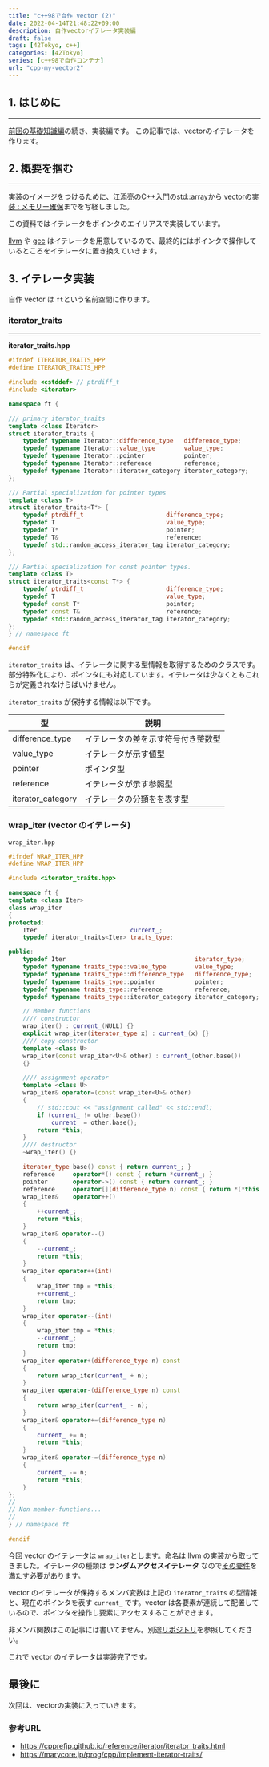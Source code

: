 ```yaml
---
title: "c++98で自作 vector (2)"
date: 2022-04-14T21:48:22+09:00
description: 自作vectorイテレータ実装編
draft: false
tags: [42Tokyo, c++] 
categories: [42Tokyo]
series: [c++98で自作コンテナ]
url: "cpp-my-vector2"
---
```


## 1. はじめに
* * *
[前回の基礎知識編](https://public-jun.github.io/cpp-my-vector1/)の続き、実装編です。
この記事では、vectorのイテレータを作ります。

## 2. 概要を掴む 
* * *
実装のイメージをつけるために、[江添亮のC++入門](https://cpp.rainy.me/)の[std::array](https://cpp.rainy.me/020-array.html)から [vectorの実装 : メモリー確保](https://cpp.rainy.me/034-vector-memory-allocation.html)までを写経しました。

この資料ではイテレータをポインタのエイリアスで実装しています。

[llvm](https://github.com/llvm/llvm-project/blob/main/libcxx/include/vector) や [gcc](https://github.com/gcc-mirror/gcc/blob/master/libstdc%2B%2B-v3/include/bits/stl_vector.h) はイテレータを用意しているので、最終的にはポインタで操作しているところをイテレータに置き換えていきます。

## 3. イテレータ実装
自作 vector は `ft`という名前空間に作ります。
### iterator_traits
* * *
**iterator_traits.hpp**
```cpp
#ifndef ITERATOR_TRAITS_HPP
#define ITERATOR_TRAITS_HPP

#include <cstddef> // ptrdiff_t
#include <iterator>

namespace ft {

/// primary iterator_traits
template <class Iterator>
struct iterator_traits {
    typedef typename Iterator::difference_type   difference_type;
    typedef typename Iterator::value_type        value_type;
    typedef typename Iterator::pointer           pointer;
    typedef typename Iterator::reference         reference;
    typedef typename Iterator::iterator_category iterator_category;
};

/// Partial specialization for pointer types
template <class T>
struct iterator_traits<T*> {
    typedef ptrdiff_t                       difference_type;
    typedef T                               value_type;
    typedef T*                              pointer;
    typedef T&                              reference;
    typedef std::random_access_iterator_tag iterator_category;
};

/// Partial specialization for const pointer types.
template <class T>
struct iterator_traits<const T*> {
    typedef ptrdiff_t                       difference_type;
    typedef T                               value_type;
    typedef const T*                        pointer;
    typedef const T&                        reference;
    typedef std::random_access_iterator_tag iterator_category;
};
} // namespace ft

#endif
```
`iterator_traits` は、イテレータに関する型情報を取得するためのクラスです。
部分特殊化により、ポインタにも対応しています。イテレータは少なくともこれらが定義されなけらばいけません。

`iterator_traits` が保持する情報は以下です。

| 型                | 説明    |
| ----------------- | ------- |
| difference_type   | イテレータの差を示す符号付き整数型    |
| value_type        | イテレータが示す値型                  |
| pointer           | ポインタ型                            |
| reference         | イテレータが示す参照型                |
| iterator_category | イテレータの分類をを表す型            |

### wrap_iter (vector のイテレータ)
`wrap_iter.hpp`
```cpp
#ifndef WRAP_ITER_HPP
#define WRAP_ITER_HPP

#include <iterator_traits.hpp>

namespace ft {
template <class Iter>
class wrap_iter
{
protected:
    Iter                          current_;
    typedef iterator_traits<Iter> traits_type;

public:
    typedef Iter                                    iterator_type;
    typedef typename traits_type::value_type        value_type;
    typedef typename traits_type::difference_type   difference_type;
    typedef typename traits_type::pointer           pointer;
    typedef typename traits_type::reference         reference;
    typedef typename traits_type::iterator_category iterator_category;

    // Member functions
    //// constructor
    wrap_iter() : current_(NULL) {}
    explicit wrap_iter(iterator_type x) : current_(x) {}
    //// copy constructor
    template <class U>
    wrap_iter(const wrap_iter<U>& other) : current_(other.base())
    {}

    //// assignment operator
    template <class U>
    wrap_iter& operator=(const wrap_iter<U>& other)
    {
        // std::cout << "assignment called" << std::endl;
        if (current_ != other.base())
            current_ = other.base();
        return *this;
    }
    //// destructor
    ~wrap_iter() {}

    iterator_type base() const { return current_; }
    reference     operator*() const { return *current_; }
    pointer       operator->() const { return current_; }
    reference     operator[](difference_type n) const { return *(*this + n); }
    wrap_iter&    operator++()
    {
        ++current_;
        return *this;
    }
    wrap_iter& operator--()
    {
        --current_;
        return *this;
    }
    wrap_iter operator++(int)
    {
        wrap_iter tmp = *this;
        ++current_;
        return tmp;
    }
    wrap_iter operator--(int)
    {
        wrap_iter tmp = *this;
        --current_;
        return tmp;
    }
    wrap_iter operator+(difference_type n) const
    {
        return wrap_iter(current_ + n);
    }
    wrap_iter operator-(difference_type n) const
    {
        return wrap_iter(current_ - n);
    }
    wrap_iter& operator+=(difference_type n)
    {
        current_ += n;
        return *this;
    }
    wrap_iter& operator-=(difference_type n)
    {
        current_ -= n;
        return *this;
    }
};
//
// Non member-functions...
//
} // namespace ft

#endif
```

今回 vector のイテレータは `wrap_iter`とします。命名は llvm の実装から取ってきました。イテレータの種類は **ランダムアクセスイテレータ** なので[その要件](https://public-jun.github.io/cpp-my-vector1/#%E3%82%A4%E3%83%86%E3%83%AC%E3%83%BC%E3%82%BF)を満たす必要があります。

vector のイテレータが保持するメンバ変数は上記の `iterator_traits` の型情報と、現在のポインタを表す `current_` です。vector は各要素が連続して配置しているので、ポインタを操作し要素にアクセスすることができます。

非メンバ関数はこの記事には書いてません。別途[リポジトリ](https://github.com/public-jun/42_ft_containers/blob/main/includes/utils/wrap_iter.hpp)を参照してください。

これで vector のイテレータは実装完了です。

## 最後に
次回は、vectorの実装に入っていきます。
### 参考URL
- https://cpprefjp.github.io/reference/iterator/iterator_traits.html
- https://marycore.jp/prog/cpp/implement-iterator-traits/
